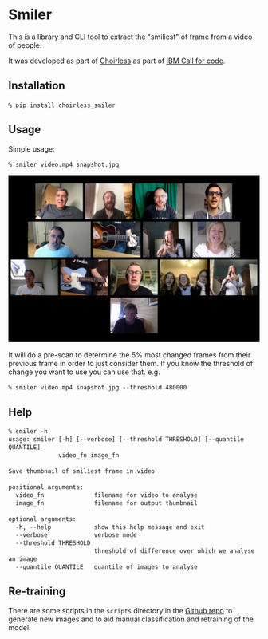 # Smiler

This is a library and CLI tool to extract the "smiliest" of frame from a video of people.

It was developed as part of [Choirless](https://github.com/choirless) as part of
[IBM Call for code](https://callforcode.org).

## Installation

```
% pip install choirless_smiler
```

## Usage

Simple usage:
```
% smiler video.mp4 snapshot.jpg
```

![Output image of people singing](_imgs/output.jpg "Snapshot of singers")

It will do a pre-scan to determine the 5% most changed frames from their previous frame
in order to just consider them. If you know the threshold of change you want to use you
can use that. e.g.

```
% smiler video.mp4 snapshot.jpg --threshold 480000
```

## Help

```
% smiler -h
usage: smiler [-h] [--verbose] [--threshold THRESHOLD] [--quantile QUANTILE]
              video_fn image_fn

Save thumbnail of smiliest frame in video

positional arguments:
  video_fn              filename for video to analyse
  image_fn              filename for output thumbnail

optional arguments:
  -h, --help            show this help message and exit
  --verbose             verbose mode
  --threshold THRESHOLD
                        threshold of difference over which we analyse an image
  --quantile QUANTILE   quantile of images to analyse
```

## Re-training

There are some scripts in the `scripts` directory in the
[Github repo](https://github.com/choirless/smiler)
to generate new images and to aid manual classification
and retraining of the model.

